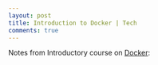 ```yaml
---
layout: post
title: Introduction to Docker | Tech
comments: true
---
```


Notes from Introductory course on [Docker](https://developer.ibm.com/courses/all/docker-essentials-extend-your-apps-with-containers/):  
